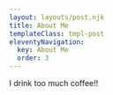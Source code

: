 ```yaml
---
layout: layouts/post.njk
title: About Me
templateClass: tmpl-post
eleventyNavigation:
  key: About Me
  order: 3
---
```


I drink too much coffee!!
